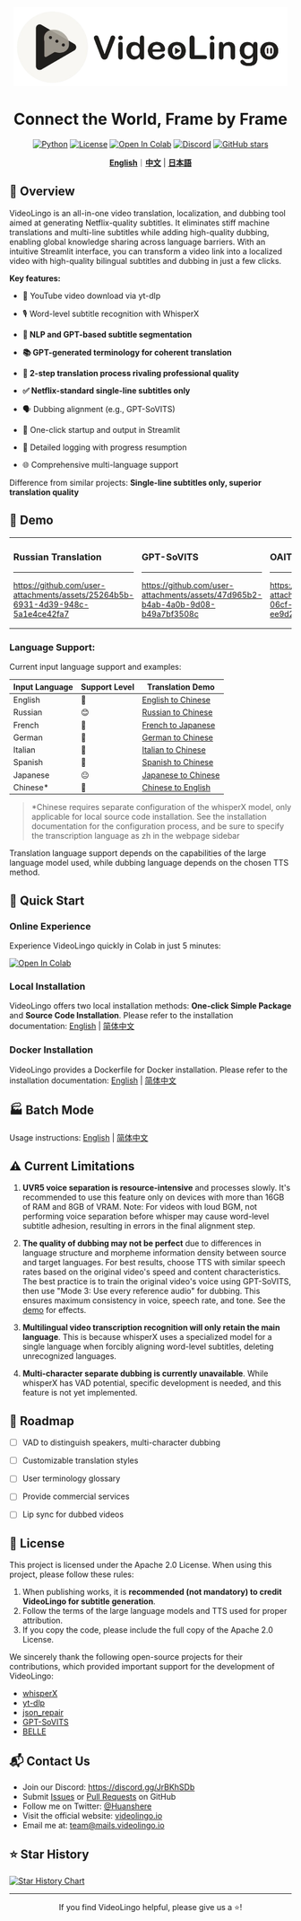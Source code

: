 <div align="center">

<img src="/docs/logo.png" alt="VideoLingo Logo" height="140">

# Connect the World, Frame by Frame
<p align="center">
  <a href="https://www.python.org" target="_blank"><img src="https://img.shields.io/badge/Python-3.10-blue.svg" alt="Python"></a>
  <a href="https://github.com/Huanshere/VideoLingo/blob/main/LICENSE" target="_blank"><img src="https://img.shields.io/github/license/Huanshere/VideoLingo.svg" alt="License"></a>
  <a href="https://colab.research.google.com/github/Huanshere/VideoLingo/blob/main/VideoLingo_colab.ipynb" target="_blank"><img src="https://colab.research.google.com/assets/colab-badge.svg" alt="Open In Colab"></a>
  <a href="https://discord.gg/JrBKhSDb" target="_blank"><img src="https://img.shields.io/badge/Discord-Join%20Us-7289DA?style=flat-square&logo=discord&logoColor=white" alt="Discord"></a>
  <a href="https://github.com/Huanshere/VideoLingo/stargazers" target="_blank"><img src="https://img.shields.io/github/stars/Huanshere/VideoLingo.svg" alt="GitHub stars"></a>
</p>

[**English**](/README.md)｜[**中文**](/i18n/README.zh.md) | [**日本語**](/i18n/README.ja.md)


</div>

## 🌟 Overview

VideoLingo is an all-in-one video translation, localization, and dubbing tool aimed at generating Netflix-quality subtitles. It eliminates stiff machine translations and multi-line subtitles while adding high-quality dubbing, enabling global knowledge sharing across language barriers. With an intuitive Streamlit interface, you can transform a video link into a localized video with high-quality bilingual subtitles and dubbing in just a few clicks.

**Key features:**
- 🎥 YouTube video download via yt-dlp

- 🎙️ Word-level subtitle recognition with WhisperX

- **📝 NLP and GPT-based subtitle segmentation**

- **📚 GPT-generated terminology for coherent translation**

- **🔄 2-step translation process rivaling professional quality**

- **✅ Netflix-standard single-line subtitles only**

- 🗣️ Dubbing alignment (e.g., GPT-SoVITS)

- 🚀 One-click startup and output in Streamlit

- 📝 Detailed logging with progress resumption

- 🌐 Comprehensive multi-language support


Difference from similar projects: **Single-line subtitles only, superior translation quality**

## 🎥 Demo

<table>
<tr>
<td width="33%">

### Russian Translation
---
https://github.com/user-attachments/assets/25264b5b-6931-4d39-948c-5a1e4ce42fa7

</td>
<td width="33%">

### GPT-SoVITS
---
https://github.com/user-attachments/assets/47d965b2-b4ab-4a0b-9d08-b49a7bf3508c

</td>
<td width="33%">

### OAITTS
---
https://github.com/user-attachments/assets/85c64f8c-06cf-4af9-b153-ee9d2897b768

</td>
</tr>
</table>

### Language Support:

Current input language support and examples:

| Input Language | Support Level | Translation Demo |
|----------------|---------------|-------------------|
| English | 🤩 | [English to Chinese](https://github.com/user-attachments/assets/127373bb-c152-4b7a-8d9d-e586b2c62b4b) |
| Russian | 😊 | [Russian to Chinese](https://github.com/user-attachments/assets/25264b5b-6931-4d39-948c-5a1e4ce42fa7) |
| French | 🤩 | [French to Japanese](https://github.com/user-attachments/assets/3ce068c7-9854-4c72-ae77-f2484c7c6630) |
| German | 🤩 | [German to Chinese](https://github.com/user-attachments/assets/07cb9d21-069e-4725-871d-c4d9701287a3) |
| Italian | 🤩 | [Italian to Chinese](https://github.com/user-attachments/assets/f1f893eb-dad3-4460-aaf6-10cac999195e) |
| Spanish | 🤩 | [Spanish to Chinese](https://github.com/user-attachments/assets/c1d28f1c-83d2-4f13-a1a1-859bd6cc3553) |
| Japanese | 😐 | [Japanese to Chinese](https://github.com/user-attachments/assets/856c3398-2da3-4e25-9c36-27ca2d1f68c2) |
| Chinese* | 🤩 | [Chinese to English](https://github.com/user-attachments/assets/48f746fe-96ff-47fd-bd23-59e9202b495c) |
> *Chinese requires separate configuration of the whisperX model, only applicable for local source code installation. See the installation documentation for the configuration process, and be sure to specify the transcription language as zh in the webpage sidebar

Translation language support depends on the capabilities of the large language model used, while dubbing language depends on the chosen TTS method.

## 🚀 Quick Start

### Online Experience

Experience VideoLingo quickly in Colab in just 5 minutes:

[![Open In Colab](https://colab.research.google.com/assets/colab-badge.svg)](https://colab.research.google.com/github/Huanshere/VideoLingo/blob/main/VideoLingo_colab.ipynb)

### Local Installation

VideoLingo offers two local installation methods: **One-click Simple Package** and **Source Code Installation**. Please refer to the installation documentation: [English](/docs/pages/docs/start.en-US.md) | [简体中文](/docs/pages/docs/start.zh-CN.md)


### Docker Installation

VideoLingo provides a Dockerfile for Docker installation. Please refer to the installation documentation: [English](/docs/pages/docs/docker.en-US.md) | [简体中文](/docs/pages/docs/docker.zh-CN.md)

## 🏭 Batch Mode

Usage instructions: [English](/batch/README.md) | [简体中文](/batch/README.zh.md)

## ⚠️ Current Limitations

1. **UVR5 voice separation is resource-intensive** and processes slowly. It's recommended to use this feature only on devices with more than 16GB of RAM and 8GB of VRAM. Note: For videos with loud BGM, not performing voice separation before whisper may cause word-level subtitle adhesion, resulting in errors in the final alignment step.

2. **The quality of dubbing may not be perfect** due to differences in language structure and morpheme information density between source and target languages. For best results, choose TTS with similar speech rates based on the original video's speed and content characteristics. The best practice is to train the original video's voice using GPT-SoVITS, then use "Mode 3: Use every reference audio" for dubbing. This ensures maximum consistency in voice, speech rate, and tone. See the [demo](https://www.bilibili.com/video/BV1mt1QYyERR/?share_source=copy_web&vd_source=fa92558c28cd668d33dabaddb17e2f9e) for effects.

3. **Multilingual video transcription recognition will only retain the main language**. This is because whisperX uses a specialized model for a single language when forcibly aligning word-level subtitles, deleting unrecognized languages.

4. **Multi-character separate dubbing is currently unavailable**. While whisperX has VAD potential, specific development is needed, and this feature is not yet implemented.

## 🚗 Roadmap

- [ ] VAD to distinguish speakers, multi-character dubbing
- [ ] Customizable translation styles
- [ ] User terminology glossary
- [ ] Provide commercial services
- [ ] Lip sync for dubbed videos


## 📄 License

This project is licensed under the Apache 2.0 License. When using this project, please follow these rules:

1. When publishing works, it is **recommended (not mandatory) to credit VideoLingo for subtitle generation**.
2. Follow the terms of the large language models and TTS used for proper attribution.
3. If you copy the code, please include the full copy of the Apache 2.0 License.

We sincerely thank the following open-source projects for their contributions, which provided important support for the development of VideoLingo:

- [whisperX](https://github.com/m-bain/whisperX)
- [yt-dlp](https://github.com/yt-dlp/yt-dlp)
- [json_repair](https://github.com/mangiucugna/json_repair)
- [GPT-SoVITS](https://github.com/RVC-Boss/GPT-SoVITS)
- [BELLE](https://github.com/LianjiaTech/BELLE)

## 📬 Contact Us

- Join our Discord: https://discord.gg/JrBKhSDb
- Submit [Issues](https://github.com/Huanshere/VideoLingo/issues) or [Pull Requests](https://github.com/Huanshere/VideoLingo/pulls) on GitHub
- Follow me on Twitter: [@Huanshere](https://twitter.com/Huanshere)
- Visit the official website: [videolingo.io](https://videolingo.io)
- Email me at: team@mails.videolingo.io

## ⭐ Star History

[![Star History Chart](https://api.star-history.com/svg?repos=Huanshere/VideoLingo&type=Timeline)](https://star-history.com/#Huanshere/VideoLingo&Timeline)

---

<p align="center">If you find VideoLingo helpful, please give us a ⭐️!</p>
